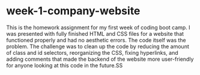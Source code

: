 # week-1-company-website
This is the homework assignment for my first week of coding boot camp. I was presented with fully finished HTML and CSS files for a website that functioned properly and had no aesthetic errors. The code itself was the problem. 
The challenge was to clean up the code by reducing the amount of class and id selectors, reorganizing the CSS, fixing hyperlinks, and adding comments that made the backend of the website more user-friendly for anyone looking at this code in the future.SS